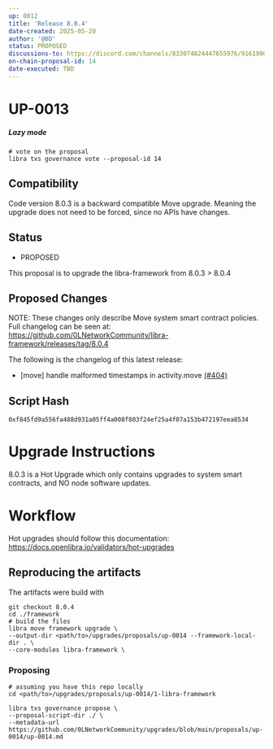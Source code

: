 ```yaml
---
up: 0012
title: 'Release 8.0.4'
date-created: 2025-05-20
author: '@0D'
status: PROPOSED
discussions-to: https://discord.com/channels/833074824447655976/916199092789600276
on-chain-proposal-id: 14
date-executed: TBD
---
```



# UP-0013


##### Lazy mode


```
# vote on the proposal
libra txs governance vote --proposal-id 14

```


## Compatibility

Code version 8.0.3 is a backward compatible Move upgrade. Meaning the upgrade does not need to be forced, since no APIs have changes.

## Status

- PROPOSED

This proposal is to upgrade the libra-framework from 8.0.3 > 8.0.4

## Proposed Changes

NOTE: These changes only describe Move system smart contract policies. Full changelog can be seen at: https://github.com/0LNetworkCommunity/libra-framework/releases/tag/8.0.4


The following is the changelog of this latest release:

- [move] handle malformed timestamps in activity.move [(#404)](https://github.com/0LNetworkCommunity/libra-framework/pull/404)


## Script Hash

`0xf845fd9a556fa488d931a05ff4a008f803f24ef25a4f07a153b472197eea8534`

# Upgrade Instructions

8.0.3 is a Hot Upgrade which only contains upgrades to system smart contracts, and NO node software updates.

# Workflow
Hot upgrades should follow this documentation: https://docs.openlibra.io/validators/hot-upgrades

## Reproducing the artifacts
The artifacts were build with
```
git checkout 8.0.4
cd ./framework
# build the files
libra move framework upgrade \
--output-dir <path/to>/upgrades/proposals/up-0014 --framework-local-dir . \
--core-modules libra-framework \
```

### Proposing
```
# assuming you have this repo locally
cd <path/to>/upgrades/proposals/up-0014/1-libra-framework

libra txs governance propose \
--proposal-script-dir ./ \
--metadata-url https://github.com/0LNetworkCommunity/upgrades/blob/main/proposals/up-0014/up-0014.md
```
